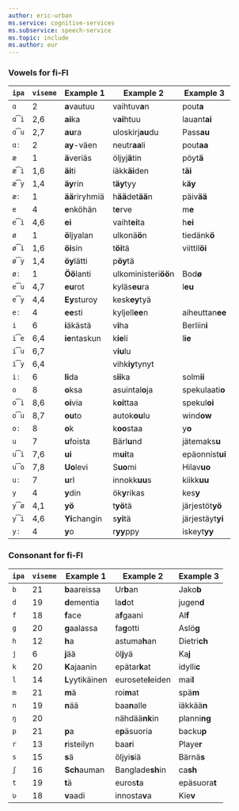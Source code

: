 ```yaml
---
author: eric-urban
ms.service: cognitive-services
ms.subservice: speech-service
ms.topic: include
ms.author: eur
---
```


### Vowels for fi-FI

| `ipa` | `viseme` | Example 1       | Example 2            | Example 3        |
|-------|----------|-----------------|----------------------|------------------|
| `ɑ`   | 2        | **a**vautuu     | vaihtuv**a**n        | pout**a**        |
| `ɑ͡i` | 2,6      | **ai**ka        | v**ai**htuu          | lauant**ai**     |
| `ɑ͡u` | 2,7      | **au**ra        | uloskirj**au**du     | Pass**au**       |
| `ɑː`  | 2        | **ay**-väen     | neutr**aa**li        | pout**aa**       |
| `æ`   | 1        | **ä**veriäs     | öljyj**ä**tin        | pöyt**ä**        |
| `æ͡i` | 1,6      | **äi**ti        | iäkk**äi**den        | t**äi**          |
| `æ͡y` | 1,4      | **äy**rin       | t**äy**tyy           | k**äy**          |
| `æː`  | 1        | **ää**riryhmiä  | h**ää**det**ää**n    | päiv**ää**       |
| `e`   | 4        | **e**nköhän     | t**e**rve            | m**e**           |
| `e͡i` | 4,6      | **ei**          | vaiht**ei**ta        | h**ei**          |
| `ø`   | 1        | **ö**ljyalan    | ulkonä**ö**n         | tiedänk**ö**     |
| `ø͡i` | 1,6      | **öi**sin       | t**öi**tä            | viittil**öi**    |
| `ø͡y` | 1,4      | **öy**lätti     | p**öy**tä            |                  |
| `øː`  | 1        | **Öö**lanti     | ulkoministeri**öö**n | Bod**ø**         |
| `e͡u` | 4,7      | **eu**rot       | kyläs**eu**ra        | l**eu**          |
| `e͡y` | 4,4      | **Ey**sturoy    | kesk**ey**tyä        |                  |
| `eː`  | 4        | **ee**sti       | kyljell**ee**n       | aiheuttan**ee**  |
| `i`   | 6        | **i**äkästä     | v**i**ha             | Berliin**i**     |
| `i͡e` | 6,4      | **ie**ntaskun   | k**ie**li            | l**ie**          |
| `i͡u` | 6,7      |                 | v**iu**lu            |                  |
| `i͡y` | 6,4      |                 | vihk**iy**tynyt      |                  |
| `iː`  | 6        | **Ii**da        | s**ii**ka            | solm**ii**       |
| `o`   | 8        | **o**ksa        | asuintal**o**ja      | spekulaati**o**  |
| `o͡i` | 8,6      | **oi**via       | k**oi**ttaa          | spekul**oi**     |
| `o͡u` | 8,7      | **ou**to        | autok**ou**lu        | wind**ow**       |
| `oː`  | 8        | **o**k          | k**oo**staa          | y**o**           |
| `u`   | 7        | **u**foista     | Bärl**u**nd          | jätemaks**u**    |
| `u͡i` | 7,6      | **ui**          | m**ui**ta            | epäonnist**ui**  |
| `u͡o` | 7,8      | **Uo**levi      | S**uo**mi            | Hilav**uo**      |
| `uː`  | 7        | **u**rl         | innokk**uu**s        | kiikk**uu**      |
| `y`   | 4        | **y**din        | ök**y**rikas         | kes**y**         |
| `y͡ø` | 4,1      | **yö**          | t**yö**tä            | järjestöt**yö**  |
| `y͡i` | 4,6      | **Yi**changin   | s**yi**tä            | järjestäyt**yi** |
| `yː`  | 4        | **y**o          | r**yy**ppy           | iskeyt**yy**     |

### Consonant for fi-FI

| `ipa` | `viseme` | Example 1       | Example 2            | Example 3        |
|-------|----------|-----------------|----------------------|------------------|
| `b`   | 21       | **b**aareissa   | Ur**b**an            | Jako**b**        |
| `d`   | 19       | **d**ementia    | la**d**ot            | jugen**d**       |
| `f`   | 18       | **f**ace        | a**f**gaani          | Al**f**          |
| `g`   | 20       | **g**aalassa    | fa**g**otti          | Aslö**g**        |
| `h`   | 12       | **h**a          | astuma**h**an        | Dietri**ch**     |
| `j`   | 6        | **j**ää         | öl**j**yä            | Ka**j**          |
| `k`   | 20       | **K**ajaanin    | epätar**k**at        | idylli**c**      |
| `l`   | 14       | **L**yytikäinen | eurosete**l**eiden   | mai**l**         |
| `m`   | 21       | **m**ä          | roi**m**at           | spä**m**         |
| `n`   | 19       | **n**ää         | baa**n**alle         | iäkkää**n**      |
| `ŋ`   | 20       |                 | nähdää**nk**in       | planni**ng**     |
| `p`   | 21       | **p**a          | e**p**äsuoria        | backu**p**       |
| `r`   | 13       | **r**isteilyn   | baa**r**i            | Playe**r**       |
| `s`   | 15       | **s**ä          | öljyi**s**iä         | Bärnä**s**       |
| `ʃ`   | 16       | **Sch**auman    | Banglade**sh**in     | ca**sh**         |
| `t`   | 19       | **t**ä          | euros**t**a          | epäsuora**t**    |
| `ʋ`   | 18       | **v**aadi       | innosta**v**a        | Kie**v**         |
